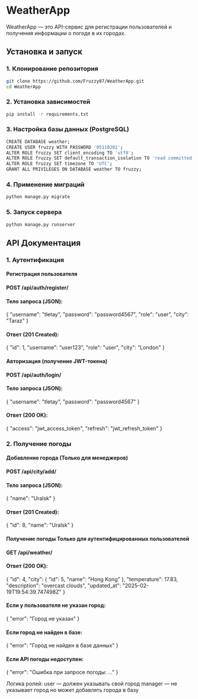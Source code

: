 # WeatherApp

WeatherApp — это API-сервис для регистрации пользователей и получения информации о погоде в их городах.

## Установка и запуск

### 1. Клонирование репозитория
```bash
git clone https://github.com/Fruzzy07/WeatherApp.git
cd WeatherApp
```

### 2.  Установка зависимостей
```bash
pip install -r requirements.txt
```

### 3. Настройка базы данных (PostgreSQL)
```bash
CREATE DATABASE weather;
CREATE USER fruzzy WITH PASSWORD '05110202';
ALTER ROLE fruzzy SET client_encoding TO 'utf8';
ALTER ROLE fruzzy SET default_transaction_isolation TO 'read committed';
ALTER ROLE fruzzy SET timezone TO 'UTC';
GRANT ALL PRIVILEGES ON DATABASE weather TO fruzzy;
```

### 4. Применение миграций
```bash
python manage.py migrate
```
### 5. Запуск сервера
```bash
python manage.py runserver
```

## API Документация

### 1. Аутентификация
#### Регистрация пользователя
#### POST /api/auth/register/

#### Тело запроса (JSON):
{
  "username": "tletay",
  "password": "password4567",
  "role": "user",
  "city": "Taraz"
}

#### Ответ (201 Created):

{
  "id": 1,
  "username": "user123",
  "role": "user",
  "city": "London"
}

#### Авторизация (получение JWT-токена)
#### POST /api/auth/login/

#### Тело запроса (JSON):
{
  "username": "tletay",
  "password": "password4567"
}

#### Ответ (200 OK):

{
  "access": "jwt_access_token",
  "refresh": "jwt_refresh_token"
}

### 2. Получение погоды
#### Добавление города (Только для менеджеров)
#### POST /api/city/add/

#### Тело запроса (JSON):
{
  "name": "Uralsk"
}

#### Ответ (201 Created):

{
  "id": 8,
  "name": "Uralsk"
}

#### Получение погоды Только для аутентифицированных пользователей
#### GET /api/weather/

#### Ответ (200 OK):
{
    "id": 4,
    "city": {
        "id": 5,
        "name": "Hong Kong"
    },
    "temperature": 17.83,
    "description": "overcast clouds",
    "updated_at": "2025-02-19T19:54:39.747498Z"
}

#### Если у пользователя не указан город:

{
  "error": "Город не указан"
}

#### Если город не найден в базе:

{
  "error": "Город не найден в базе данных"
}

#### Если API погоды недоступен:

{
  "error": "Ошибка при запросе погоды: ..."
}


Логика ролей:
user — должен указывать свой город
manager — не указывает город но может добавлять города в базу
